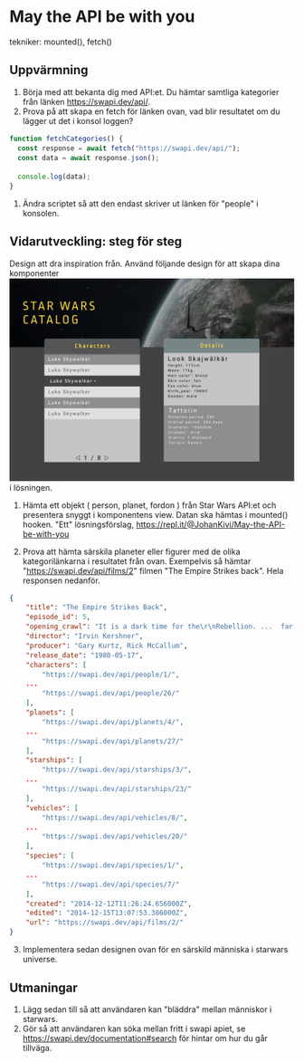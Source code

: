 # May the API be with you
tekniker: mounted(), fetch()

## Uppvärmning
1. Börja med att bekanta dig med API:et. Du hämtar samtliga kategorier från länken https://swapi.dev/api/.
2. Prova på att skapa en fetch för länken ovan, vad blir resultatet om du lägger ut det i konsol loggen?
```js
function fetchCategories() {
  const response = await fetch("https://swapi.dev/api/");
  const data = await response.json();

  console.log(data);
}
```
  1. Ändra scriptet så att den endast skriver ut länken för "people" i konsolen.

## Vidarutveckling: steg för steg
Design att dra inspiration från. Använd följande design för att skapa dina komponenter
![swapi design](assets/swapi.png) i lösningen.

1. Hämta ett objekt ( person, planet, fordon ) från Star Wars API:et och presentera snyggt i komponentens view. Datan ska hämtas i mounted() hooken. "Ett" lösningsförslag, https://repl.it/@JohanKivi/May-the-API-be-with-you

2. Prova att hämta särskila planeter eller figurer med de olika kategorilänkarna i resultatet från ovan. Exempelvis så hämtar "https://swapi.dev/api/films/2" filmen "The Empire Strikes back". Hela responsen nedanför.
```json
{
	"title": "The Empire Strikes Back",
	"episode_id": 5,
	"opening_crawl": "It is a dark time for the\r\nRebellion. ...  far reaches of space....",
	"director": "Irvin Kershner",
	"producer": "Gary Kurtz, Rick McCallum",
	"release_date": "1980-05-17",
	"characters": [
		"https://swapi.dev/api/people/1/",
    ...
		"https://swapi.dev/api/people/26/"
	],
	"planets": [
		"https://swapi.dev/api/planets/4/",
    ...
		"https://swapi.dev/api/planets/27/"
	],
	"starships": [
		"https://swapi.dev/api/starships/3/",
    ...
		"https://swapi.dev/api/starships/23/"
	],
	"vehicles": [
		"https://swapi.dev/api/vehicles/8/",
    ...
		"https://swapi.dev/api/vehicles/20/"
	],
	"species": [
		"https://swapi.dev/api/species/1/",
    ...
		"https://swapi.dev/api/species/7/"
	],
	"created": "2014-12-12T11:26:24.656000Z",
	"edited": "2014-12-15T13:07:53.386000Z",
	"url": "https://swapi.dev/api/films/2/"
}
```
3. Implementera sedan designen ovan för en särskild människa i starwars universe.

## Utmaningar
1. Lägg sedan till så att användaren kan "bläddra" mellan människor i starwars.
2. Gör så att användaren kan söka mellan fritt i swapi apiet, se https://swapi.dev/documentation#search för hintar om hur du går tillväga.


